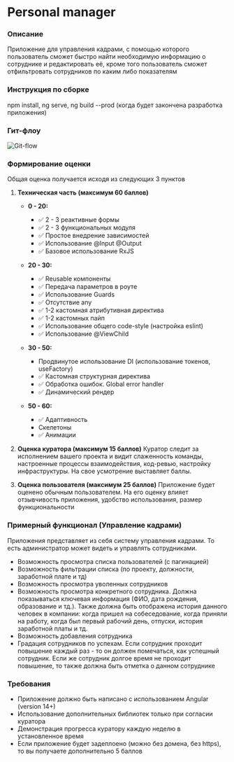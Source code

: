 # Personal manager

### Описание
Приложение для управления кадрами, с помощью которого пользователь сможет быстро найти необходимую информацию о сотруднике и редактировать её,
кроме того пользователь сможет отфильтровать сотрудников по каким либо показателям

### Инструкция по сборке
npm install, 
ng serve, 
ng build --prod (когда будет закончена разработка приложения)


### Гит-флоу
<image src="./git-flow.jpg" alt="Git-flow"/>


### Формирование оценки

Общая оценка получается исходя из следующих 3 пунктов

1. **Техническая часть (максимум 60 баллов)**

    * **0 - 20:**
        - :white_check_mark: 2 - 3 реактивные формы
        - :white_check_mark: 2 - 3 функциональных модуля
        - :white_check_mark: Простое внедрение зависимостей
        - :white_check_mark: Использование @Input @Output
        - :white_check_mark: Базовое использование RxJS

    * **20 - 30:**
        - :white_check_mark: Reusable компоненты
        - :white_check_mark: Передача параметров в роуте
        - :white_check_mark: Использование Guards
        - :white_check_mark: Отсутствие any
        - :white_check_mark: 1-2 кастомная атрибутивная директива
        - :white_check_mark: 1-2 кастомных пайп
        - :white_check_mark: Использование общего code-style (настройка eslint)
        - :white_check_mark: Использование @ViewChild

    * **30 - 50:**
        - Продвинутое использование DI (использование токенов, useFactory)
        - :white_check_mark: Кастомная структурная директива
        - :white_check_mark: Обработка ошибок. Global error handler
        - :white_check_mark: Динамический рендер

    * **50 - 60:**
        - :white_check_mark: Адаптивность
        - Скелетоны
        - :white_check_mark: Анимации


2. **Оценка куратора (максимум 15 баллов)**
Куратор следит за исполнением вашего проекта и видит слаженность команды, настроенные процессы взаимодействия, код-ревью, настройку инфраструктуры. На свое усмотрение выставляет баллы.


3. **Оценка пользователя (максимум 25 баллов)**
Приложение будет оценено обычным пользователем. На его оценку влияет отзывчивость приложения, удобство использования, размер функциональности




### Примерный функционал (Управление кадрами)

Приложения представляет из себя систему управления кадрами. То есть администратор может видеть и управлять сотрудниками.

- Возможность просмотра списка пользователей (с пагинацией)
- Возможность фильтрации списка (по проекту, должности, заработной плате и тд)
- Возможность просмотра уволенных сотрудников
- Возможность просмотра конкретного сотрудника. Должна показываться ключевая информация (ФИО, дата рождения, образование и тд.). Также должна быть отображена история данного человек в компании: когда пришел на собеседование, когда приняли на работу, когда был первый рабочий день, отпуски, история заработной платы и тд.
- Возможность добавления сотрудника
- Градация сотрудников по успехам. Если сотрудник проходит повышение каждый раз - то он должен помечаться, как успешный сотрудник. Если же сотрудник долгое время не проходит повышение, то также должна быть отметка о данном сотруднике



### Требования

- Приложение должно быть написано с использованием Angular (version 14+)
- Использование дополнительных библиотек только при согласии куратора
- Демонстрация прогресса куратору каждую неделю в установленное время
- Если приложение будет задеплоено (можно без домена, без https), то вы получаете дополнительно 5 баллов


